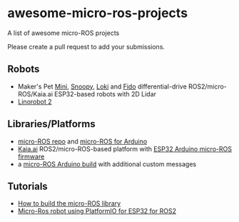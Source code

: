 # awesome-micro-ros-projects
A list of awesome micro-ROS projects

Please create a pull request to add your submissions.

## Robots
- Maker's Pet [Mini](https://github.com/makerspet/makerspet_mini), [Snoopy](https://github.com/makerspet/makerspet_snoopy), [Loki](https://github.com/makerspet/makerspet_loki) and [Fido](https://github.com/makerspet/makerspet_fido) differential-drive ROS2/micro-ROS/Kaia.ai ESP32-based robots with 2D Lidar
- [Linorobot 2](https://github.com/linorobot/linorobot2)

## Libraries/Platforms
- [micro-ROS repo](https://github.com/micro-ros) and [micro-ROS for Arduino](https://github.com/micro-ROS/micro_ros_arduino)
- [Kaia.ai](https://github.com/kaiaai/kaiaai) ROS2/micro-ROS-based platform with [ESP32 Arduino micro-ROS firmware](https://github.com/kaiaai/firmware)
- a [micro-ROS Arduino build](https://github.com/kaiaai/micro_ros_arduino_kaiaai) with additional custom messages

## Tutorials
- [How to build the micro-ROS library](https://kaia.ai/blog/rebuild-micro-ros-arduino-library/)
- [Micro-Ros robot using PlatformIO for ESP32 for ROS2](https://www.youtube.com/watch?v=Nf7HP9y6Ovo)
